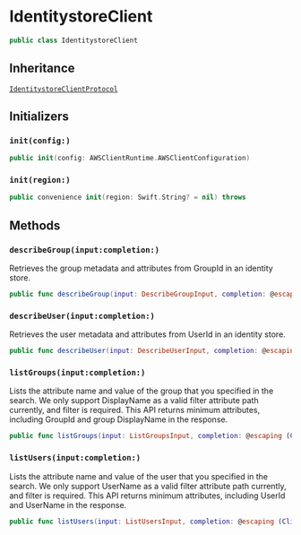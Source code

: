 # IdentitystoreClient

``` swift
public class IdentitystoreClient 
```

## Inheritance

[`IdentitystoreClientProtocol`](/aws-sdk-swift/reference/0.x/AWSIdentitystore/IdentitystoreClientProtocol)

## Initializers

### `init(config:)`

``` swift
public init(config: AWSClientRuntime.AWSClientConfiguration) 
```

### `init(region:)`

``` swift
public convenience init(region: Swift.String? = nil) throws 
```

## Methods

### `describeGroup(input:completion:)`

Retrieves the group metadata and attributes from GroupId in an identity store.

``` swift
public func describeGroup(input: DescribeGroupInput, completion: @escaping (ClientRuntime.SdkResult<DescribeGroupOutputResponse, DescribeGroupOutputError>) -> Void)
```

### `describeUser(input:completion:)`

Retrieves the user metadata and attributes from UserId in an identity store.

``` swift
public func describeUser(input: DescribeUserInput, completion: @escaping (ClientRuntime.SdkResult<DescribeUserOutputResponse, DescribeUserOutputError>) -> Void)
```

### `listGroups(input:completion:)`

Lists the attribute name and value of the group that you specified in the search. We only support DisplayName as a valid filter
attribute path currently, and filter is required. This API returns minimum attributes, including GroupId and group
DisplayName in the response.

``` swift
public func listGroups(input: ListGroupsInput, completion: @escaping (ClientRuntime.SdkResult<ListGroupsOutputResponse, ListGroupsOutputError>) -> Void)
```

### `listUsers(input:completion:)`

Lists the attribute name and value of the user that you specified in the search. We only support UserName as a valid filter attribute
path currently, and filter is required. This API returns minimum attributes, including UserId and UserName in the
response.

``` swift
public func listUsers(input: ListUsersInput, completion: @escaping (ClientRuntime.SdkResult<ListUsersOutputResponse, ListUsersOutputError>) -> Void)
```
